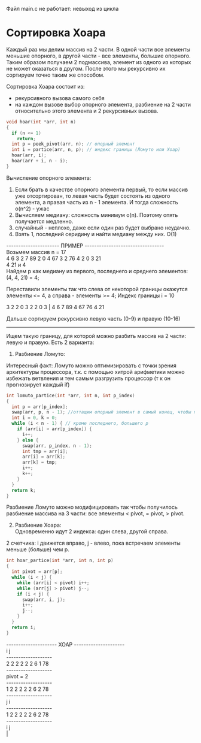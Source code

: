 Файл main.c не работает: невыход из цикла
# Сортировка Хоара
Каждый раз мы делим массив на 2 части. В одной части все элементы меньшие опорного, в другой части - все элементы, большие опорного. Таким образом получаем 2 подмассива, элемент из одного из которых не может оказаться в другом. После этого мы рекурсивно их сортируем точно таким же способом. <br>

Сортировка Хоара состоит из: <br>
- рекурсивного вызова самого себя <br>
- на каждом вызове выбор опорного элемента, разбиение на 2 части относительно этого элемента и 2 рекурсивных вызова. <br>
``` c
void hoar(int *arr, int n)
{
  if (n <= 1)
    return;
  int p = peek_pivot(arr, n); // опорный элемент
  int i = partice(arr, n, p); // индекс границы (Ломуто или Хоар)
  hoar(arr, i);
  hoar(arr + i, n - i);
}
```
Вычисление опорного элемента: <br>

1) Если брать в качестве опорного элемента первый, то если массив уже отсортирован, то левая часть будет состоять из одного элемента, а правая часть из n - 1 элемента. И тогда сложность o(n^2) - ужас <br>
2) Вычисляем медиану: сложность минимум o(n). Поэтому опять получается медленно. <br>
3) случайный - неплохо, даже если один раз будет выбрано неудачно. <br>
4) Взять 1, последний серидину и найти медиану между них. O(1) <br>


---------------------- ПРИМЕР --------------------------------- <br>
Возьмем массив n = 17 <br>
4 6 3 2 7 89 2 0 4 67 3 2 76 4 2 0 3 21 <br>
4 21 и 4 <br>
Найдем p как медиану из первого, последнего и среднего элементов: (4, 4, 21) = 4; <br>

Переставили элементы так что слева от некоторой границы окажутся элементы <= 4, а справа - элементы >= 4;
Индекс границы i = 10

3 2 2 0 3 2 2 0 3 | 4 6 7 89 4 67 76 4 21

Дальше сортируем рекурсивно левую часть (0-9) и правую (10-16)

---------------------------------------------------------------

Ищем такую границу, для которой можно разбить массив на 2 части: левую и правую. Есть 2 варианта: <br>

1) Разбиение Ломуто: <br>

Интересный факт: Ломуто можно оптимизировать с точки зрения архитектуры процессора, т.к. с помощью хитрой арифметики можно избежать ветвления и тем самым разгрузить процессор (т к он прогнозирует каждый if) <br>

``` c
int lomuto_partice(int *arr, int n, int p_index)
{
  int p = arr[p_index];
  swap(arr, p, n - 1); //оттащим опорный элемент в самый конец, чтобы после разбиения хотя бы 1 оказался в правой части и не получилось бы разбиения на 0 и n элементов
  int i = 0, k = 0;
  while (i < n - 1) { // кроме последнего, большего p 
    if (arr[i] > arr[p_index]) {
      i++;
    } else {
      swap(arr, p_index, n - 1);
      int tmp = arr[i];
      arr[i] = arr[k];
      arr[k] = tmp;
      i++;
      k++;
    }
  }
  return k;
}
```

Разбиение Ломуто можно модифицировать так чтобы получилось разбиение массива на 3 части: все элементы < pivot, = pivot, > pivot. <br>

2) Разбиение Хоара: <br>
Одновременно идут 2 индекса: один слева, другой справа. <br>

2 счетчика: i движется вправо, j - влево, пока встречаем элементы меньше (больше) чем p. <br>

``` c
int hoar_partice(int *arr, int n, int p)
{
  int pivot = arr[p];
  while (i < j) {
    while (arr[i] < pivot) i++;
    while (arr[j] > pivot) j--;
    if (i < j) {
      swap(arr, i, j);
      i++;
      j--;
    }
  }
  return i;
}
```
--------------------- ХОАР --------------------- <br>
i             j     <br>
------------------- <br>
2 2 2 2 2 2 6 1 78  <br>
------------------- <br>
pivot = 2           <br>
------------------- <br>
1 2 2 2 2 2 6 2 78  <br>
------------------- <br>
  j         i       <br>
------------------- <br>
1 2 2 2 2 2 6 2 78  <br>
------------------- <br>
      i j           <br>
       |            <br>
